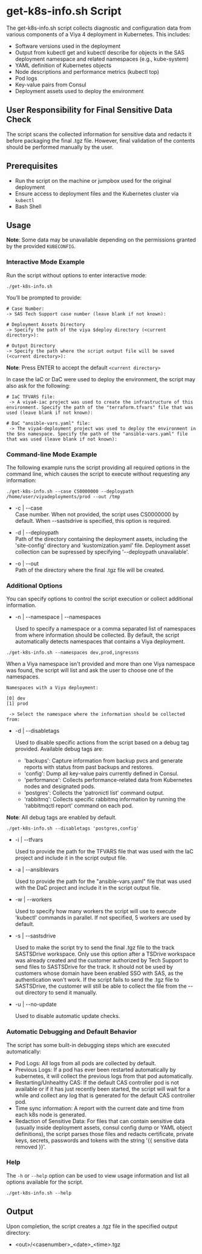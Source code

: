 # get-k8s-info.sh Script 

The get-k8s-info.sh script collects diagnostic and configuration data from various components of a Viya 4 deployment in Kubernetes. This includes:

- Software versions used in the deployment
- Output from kubectl get and kubectl describe for objects in the SAS deployment namespace and related namespaces (e.g., kube-system)
- YAML definition of Kubernetes objects
- Node descriptions and performance metrics (kubectl top)
- Pod logs
- Key-value pairs from Consul
- Deployment assets used to deploy the environment

## User Responsibility for Final Sensitive Data Check

The script scans the collected information for sensitive data and redacts it before packaging the final .tgz file. However, final validation of the contents should be performed manually by the user.

## Prerequisites

- Run the script on the machine or jumpbox used for the original deployment
- Ensure access to deployment files and the Kubernetes cluster via `kubectl`
- Bash Shell

## Usage

**Note**: Some data may be unavailable depending on the permissions granted by the provided `KUBECONFIG`.

### Interactive Mode Example

Run the script without options to enter interactive mode:

```
./get-k8s-info.sh
```

You’ll be prompted to provide:

```
# Case Number:
-> SAS Tech Support case number (leave blank if not known):

# Deployment Assets Directory
-> Specify the path of the viya $deploy directory (<current directory>):

# Output Directory
-> Specify the path where the script output file will be saved (<current directory>):
```

**Note**: Press ENTER to accept the default `<current directory>`

In case the IaC or DaC were used to deploy the environment, the script may also ask for the following:

```
# IaC TFVARS file:
 -> A viya4-iac project was used to create the infrastructure of this environment. Specify the path of the "terraform.tfvars" file that was used (leave blank if not known):

# DaC "ansible-vars.yaml" file:
 -> The viya4-deployment project was used to deploy the environment in the $ns namespace. Specify the path of the "ansible-vars.yaml" file that was used (leave blank if not known):
 ```

### Command-line Mode Example

The following example runs the script providing all required options in the command line, which causes the script to execute without requesting any information:

```
./get-k8s-info.sh --case CS0000000 --deploypath /home/user/viyadeployments/prod --out /tmp 
```

* -c | --case  
    Case number. When not provided, the script uses CS0000000 by default. When --sastsdrive is specified, this option is required.

* -d | --deploypath  
    Path of the directory containing the deployment assets, including the 'site-config' directory and 'kustomization.yaml' file. Deployment asset collection can be supressed by specifying '--deploypath unavailable'.

* -o | --out  
    Path of the directory where the final .tgz file will be created.

### Additional Options

You can specify options to control the script execution or collect additional information.

* -n | --namespace | --namespaces

    Used to specify a namespace or a comma separated list of namespaces from where information should be collected. By default, the script automatically detects namespaces that contains a Viya deployment. 
    
```
./get-k8s-info.sh --namespaces dev,prod,ingressns
```

When a Viya namespace isn't provided and more than one Viya namespace was found, the script will list and ask the user to choose one of the namespaces.

```
Namespaces with a Viya deployment:

[0] dev
[1] prod

 -> Select the namespace where the information should be collected from: 
```

* -d | --disabletags  

    Used to disable specific actions from the script based on a debug tag provided. Available debug tags are:  

    * 'backups': Capture information from backup pvcs and generate reports with status from past backups and restores.  
    * 'config': Dump all key-value pairs currently defined in Consul.
    * 'performance': Collects performance-related data from Kubernetes nodes and designated pods.
    * 'postgres': Collects the 'patronictl list' command output.
    * 'rabbitmq': Collects specific rabbitmq information by running the 'rabbitmqctl report' command on each pod.

**Note**: All debug tags are enabled by default.

```
./get-k8s-info.sh --disabletags 'postgres,config'
```

* -i | --tfvars 

    Used to provide the path for the TFVARS file that was used with the IaC project and include it in the script output file.

* -a | --ansiblevars  

    Used to provide the path for the "ansible-vars.yaml" file that was used with the DaC project and include it in the script output file.

* -w | --workers  

    Used to specify how many workers the script will use to execute 'kubectl' commands in parallel. If not specified, 5 workers are used by default.

* -s | --sastsdrive  

    Used to make the script try to send the final .tgz file to the track SASTSDrive workspace. Only use this option after a TSDrive workspace was already created and the customer authorized by Tech Support to send files to SASTSDrive for the track. It should not be used by customers whose domain have been enabled SSO with SAS, as the authentication won't work. If the script fails to send the .tgz file to SASTSDrive, the customer will still be able to collect the file from the --out directory to send it manually.

* -u | --no-update  

    Used to disable automatic update checks.

### Automatic Debugging and Default Behavior

The script has some built-in debugging steps which are executed automatically:

* Pod Logs: All logs from all pods are collected by default.
* Previous Logs: If a pod has ever been restarted automatically by kubernetes, it will collect the previous logs from that pod automatically.
* Restarting/Unhealthy CAS: If the default CAS controller pod is not available or if it has just recently been started, the script will wait for a while and collect any log that is generated for the default CAS controller pod.
* Time sync information: A report with the current date and time from each k8s node is generated.
* Redaction of Sensitive Data: For files that can contain sensitive data (usually inside deployment assets, consul config dump or YAML object definitions), the script parses those files and redacts certificate, private keys, secrets, passwords and tokens with the string '{{ sensitive data removed }}'.

### Help

The `-h` or `--help` option can be used to view usage information and list all options available for the script.

```
./get-k8s-info.sh --help
```

## Output

Upon completion, the script creates a .tgz file in the specified output directory:

* \<out\>/\<casenumber\>\_\<date\>\_\<time\>.tgz